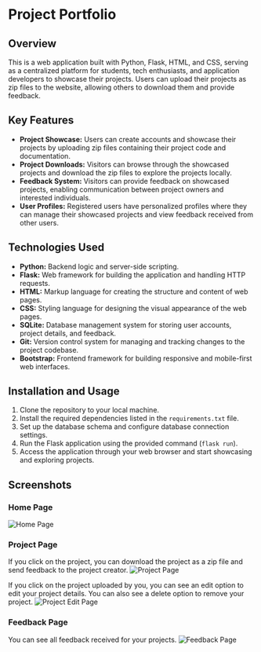 # Project Portfolio

## Overview
This is a web application built with Python, Flask, HTML, and CSS, serving as a centralized platform for students, tech enthusiasts, and application developers to showcase their projects. Users can upload their projects as zip files to the website, allowing others to download them and provide feedback.

## Key Features
- **Project Showcase:** Users can create accounts and showcase their projects by uploading zip files containing their project code and documentation.
- **Project Downloads:** Visitors can browse through the showcased projects and download the zip files to explore the projects locally.
- **Feedback System:** Visitors can provide feedback on showcased projects, enabling communication between project owners and interested individuals.
- **User Profiles:** Registered users have personalized profiles where they can manage their showcased projects and view feedback received from other users.

## Technologies Used
- **Python:** Backend logic and server-side scripting.
- **Flask:** Web framework for building the application and handling HTTP requests.
- **HTML:** Markup language for creating the structure and content of web pages.
- **CSS:** Styling language for designing the visual appearance of the web pages.
- **SQLite:** Database management system for storing user accounts, project details, and feedback.
- **Git:** Version control system for managing and tracking changes to the project codebase.
- **Bootstrap:** Frontend framework for building responsive and mobile-first web interfaces.

## Installation and Usage
1. Clone the repository to your local machine.
2. Install the required dependencies listed in the `requirements.txt` file.
3. Set up the database schema and configure database connection settings.
4. Run the Flask application using the provided command (`flask run`).
5. Access the application through your web browser and start showcasing and exploring projects.

## Screenshots

### Home Page
![Home Page](https://github.com/28venu/project_portfolio/assets/127669660/915dcc2c-07f1-4901-b245-4e15763e6b43)

### Project Page
If you click on the project, you can download the project as a zip file and send feedback to the project creator.
![Project Page](https://github.com/28venu/project_portfolio/assets/127669660/c144156a-c4e6-4f92-8495-122663c294f2)

If you click on the project uploaded by you, you can see an edit option to edit your project details. You can also see a delete option to remove your project.
![Project Edit Page](https://github.com/28venu/project_portfolio/assets/127669660/6e27edb5-74d8-4a58-9979-d367d1d9d0de)

### Feedback Page
You can see all feedback received for your projects.
![Feedback Page](https://github.com/28venu/project_portfolio/assets/127669660/513ec30d-3698-4e95-ab34-744944252482)

